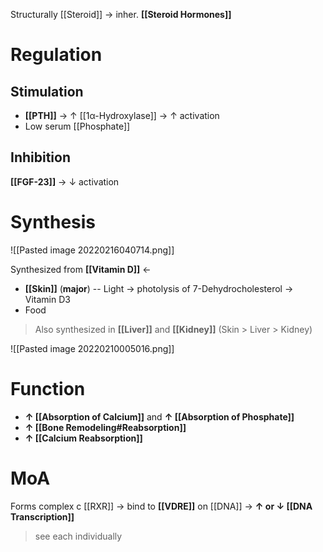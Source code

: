 Structurally [[Steroid]] → inher. **[[Steroid Hormones]]**

# Regulation
## Stimulation
- **[[PTH]]** → ↑ [[1α-Hydroxylase]] → ↑ activation
- Low serum [[Phosphate]]

## Inhibition
**[[FGF-23]]** → ↓ activation 

# Synthesis

![[Pasted image 20220216040714.png]]

Synthesized from **[[Vitamin D]]** ←
- **[[Skin]]** (**major**) -- Light → photolysis of 7-Dehydrocholesterol → Vitamin D3 
- Food
> Also synthesized in **[[Liver]]** and **[[Kidney]]** (Skin > Liver > Kidney)

![[Pasted image 20220210005016.png]]

# Function
- **↑ [[Absorption of Calcium]]** and **↑ [[Absorption of Phosphate]]**
- **↑ [[Bone Remodeling#Reabsorption]]**
- **↑ [[Calcium Reabsorption]]**

# MoA
Forms complex c [[RXR]] → bind to **[[VDRE]]** on [[DNA]] → **↑ or ↓ [[DNA Transcription]]**
> see each individually